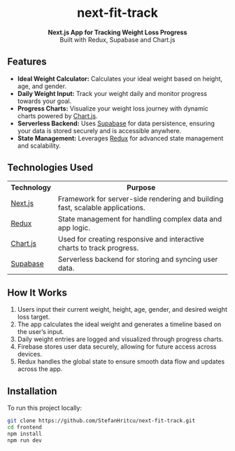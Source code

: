 <h1 align="center">next-fit-track</h1>
<p align="center">
  <strong>Next.js App for Tracking Weight Loss Progress</strong><br />
  Built with Redux, Supabase and Chart.js
</p>

## Features

<ul>
  <li><strong>Ideal Weight Calculator:</strong> Calculates your ideal weight based on height, age, and gender.</li>
  <li><strong>Daily Weight Input:</strong> Track your weight daily and monitor progress towards your goal.</li>
  <li><strong>Progress Charts:</strong> Visualize your weight loss journey with dynamic charts powered by <a href="https://www.chartjs.org/">Chart.js</a>.</li>
  <li><strong>Serverless Backend:</strong> Uses <a href="https://supabase.com/">Supabase</a> for data persistence, ensuring your data is stored securely and is accessible anywhere.</li>
  <li><strong>State Management:</strong> Leverages <a href="https://redux.js.org/">Redux</a> for advanced state management and scalability.</li>
</ul>

## Technologies Used

<table>
  <tr>
    <th>Technology</th>
    <th>Purpose</th>
  </tr>
  <tr>
    <td><a href="https://nextjs.org/">Next.js</a></td>
    <td>Framework for server-side rendering and building fast, scalable applications.</td>
  </tr>
  <tr>
    <td><a href="https://redux.js.org/">Redux</a></td>
    <td>State management for handling complex data and app logic.</td>
  </tr>
  <tr>
    <td><a href="https://www.chartjs.org/">Chart.js</a></td>
    <td>Used for creating responsive and interactive charts to track progress.</td>
  </tr>
  <tr>
    <td><a href="https://supabase.com/">Supabase</a></td>
    <td>Serverless backend for storing and syncing user data.</td>
  </tr>
</table>

## How It Works

<ol>
  <li>Users input their current weight, height, age, gender, and desired weight loss target.</li>
  <li>The app calculates the ideal weight and generates a timeline based on the user’s input.</li>
  <li>Daily weight entries are logged and visualized through progress charts.</li>
  <li>Firebase stores user data securely, allowing for future access across devices.</li>
  <li>Redux handles the global state to ensure smooth data flow and updates across the app.</li>
</ol>

## Installation

To run this project locally:

```bash
git clone https://github.com/StefanHritcu/next-fit-track.git
cd frontend
npm install
npm run dev
